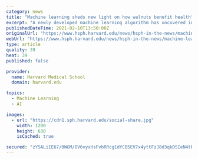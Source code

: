 ```yaml
---
category: news
title: "Machine learning sheds new light on how walnuts benefit health"
excerpt: "A newly developed machine learning algorithm has uncovered information about how eating walnuts can lead to significantly lower risk of chronic diseases. The algorithm was able to analyze data"
publishedDateTime: 2021-02-10T13:50:00Z
originalUrl: "https://www.hsph.harvard.edu/news/hsph-in-the-news/machine-learning-sheds-new-light-on-how-walnuts-benefit-health/"
webUrl: "https://www.hsph.harvard.edu/news/hsph-in-the-news/machine-learning-sheds-new-light-on-how-walnuts-benefit-health/"
type: article
quality: 39
heat: 39
published: false

provider:
  name: Harvard Medical School
  domain: harvard.edu

topics:
  - Machine Learning
  - AI

images:
  - url: "https://cdn1.sph.harvard.edu/social-share.jpg"
    width: 1200
    height: 630
    isCached: true

secured: "zYSALiIE67/0WGM/OV6vyxHsFvbRRcg1dYCB5EV7x4yttFzJ8d3qkDSIeN4tbvMnMqVDCdOgy8eheRJZHJgjP0h5lkKa2nFi1blti7CmtDQOVFTPgvuTYbJ200vt5qLK0YTltoc/3eQxURSAcP2pdcK95DmYTjhtbzU+j5fqaNrqK7//raxtx76NsLo9iBIwV7lC7KtG4O0NEwHLJOmucqcUsShAoOtmoeSDwwK3cehccTvIeGtEBfSQcIFaVGnp4nfo2W8vKMPkE2QJmxuI+hvxUL2oFIFpXtCMmBAiOrJEkVRlZ/flAURdaVnvxGXB1mNLbjTyF3QmFluVsdTHIgLVfavy/hjv57VejjvYMtc=;cYzSihMqckSOQnrFGuFfTw=="
---
```


